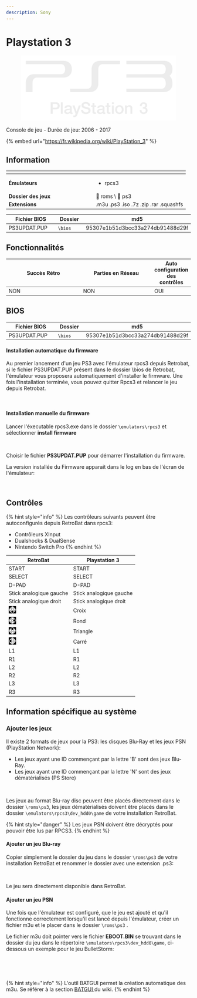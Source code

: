 ```yaml
---
description: Sony
---
```


# Playstation 3

<div align="left">

<figure><picture><source srcset="https://raw.githubusercontent.com/fabricecaruso/es-theme-carbon/91d85c7849cc550b0cac4e75cb8e0923d3b61b5e/art/logos/ps3-w.svg" media="(prefers-color-scheme: dark)"><img src="https://raw.githubusercontent.com/fabricecaruso/es-theme-carbon/5149a33eed46b2af638b06119397d4023b75131f/art/logos/ps3.svg" alt=""></picture><figcaption></figcaption></figure>

</div>

Console de jeu - Durée de jeu: 2006 - 2017

{% embed url="https://fr.wikipedia.org/wiki/PlayStation_3" %}

## Information

<table data-header-hidden><thead><tr><th width="224"></th><th></th></tr></thead><tbody><tr><td><strong>Émulateurs</strong></td><td><ul><li>rpcs3</li></ul></td></tr><tr><td><strong>Dossier des jeux</strong></td><td><span data-gb-custom-inline data-tag="emoji" data-code="1f4c2">📂</span> roms \ <span data-gb-custom-inline data-tag="emoji" data-code="1f4c2">📂</span> ps3</td></tr><tr><td><strong>Extensions</strong></td><td>.m3u .ps3 .iso .7z .zip .rar .squashfs</td></tr></tbody></table>

<table><thead><tr><th width="187">Fichier BIOS</th><th width="109">Dossier</th><th>md5</th></tr></thead><tbody><tr><td>PS3UPDAT.PUP</td><td><code>\bios</code></td><td>95307e1b51d3bcc33a274db91488d29f</td></tr></tbody></table>

## Fonctionnalités

<table><thead><tr><th width="256">Succès Rétro</th><th width="243">Parties en Réseau</th><th>Auto configuration des contrôles</th></tr></thead><tbody><tr><td>NON</td><td>NON</td><td>OUI</td></tr></tbody></table>

## BIOS

<table><thead><tr><th width="187">Fichier BIOS</th><th width="109">Dossier</th><th>md5</th></tr></thead><tbody><tr><td>PS3UPDAT.PUP</td><td><code>\bios</code></td><td>95307e1b51d3bcc33a274db91488d29f</td></tr></tbody></table>

#### Installation automatique du firmware

Au premier lancement d'un jeu PS3 avec l'émulateur rpcs3 depuis Retrobat, si le fichier PS3UPDAT.PUP présent dans le dossier \bios de Retrobat, l'émulateur vous proposera automatiquement d'installer le firmware. Une fois l'installation terminée, vous pouvez quitter Rpcs3 et relancer le jeu depuis Retrobat.

<div align="left">

<figure><img src="https://i.imgur.com/1ovzizA.png" alt=""><figcaption></figcaption></figure>

</div>

#### Installation manuelle du firmware

Lancer l'éxecutable rpcs3.exe dans le dossier `\emulators\rpcs3` et sélectionner **install firmware**

<div align="left">

<figure><img src="https://i.imgur.com/18HE0DC.png" alt=""><figcaption></figcaption></figure>

</div>

Choisir le fichier **PS3UPDAT.PUP** pour démarrer l'installation du firmware.

La version installée du Firmware apparait dans le log en bas de l'écran de l'émulateur:

<div align="left">

<figure><img src="https://i.imgur.com/JFjxamH.png" alt=""><figcaption></figcaption></figure>

</div>

## Contrôles

{% hint style="info" %}
Les contrôleurs suivants peuvent être autoconfigurés depuis RetroBat dans rpcs3:

* Contrôleurs XInput
* Dualshocks & DualSense
* Nintendo Switch Pro
{% endhint %}

| RetroBat                                                                           | Playstation 3           |
| ---------------------------------------------------------------------------------- | ----------------------- |
| START                                                                              | START                   |
| SELECT                                                                             | SELECT                  |
| D-PAD                                                                              | D-PAD                   |
| Stick analogique gauche                                                            | Stick analogique gauche |
| Stick analogique droit                                                             | Stick analogique droit  |
| ![A](<../../../../.gitbook/assets/image (19).png>)                                 | Croix                   |
| ![B](<../../../../.gitbook/assets/image (6).png>)                                  | Rond                    |
| <img src="../../../../.gitbook/assets/image (34).png" alt="" data-size="original"> | Triangle                |
| <img src="../../../../.gitbook/assets/image (32).png" alt="" data-size="line">     | Carré                   |
| L1                                                                                 | L1                      |
| R1                                                                                 | R1                      |
| L2                                                                                 | L2                      |
| R2                                                                                 | R2                      |
| L3                                                                                 | L3                      |
| R3                                                                                 | R3                      |

## Information spécifique au système

### Ajouter les jeux

Il existe 2 formats de jeux pour la PS3: les disques Blu-Ray et les jeux PSN (PlayStation Network):

* Les jeux ayant une ID commençant par la lettre 'B' sont des jeux Blu-Ray.
* Les jeux ayant une ID commençant par la lettre 'N' sont des jeux dématérialisés (PS Store)

<div align="left">

<figure><img src="https://i.imgur.com/EsmEoB4.png" alt=""><figcaption></figcaption></figure>

</div>

Les jeux au format Blu-ray disc peuvent être placés directement dans le dossier  `\roms\ps3`, les jeux dématérialisés doivent être placés dans le dossier `\emulators\rpcs3\dev_hdd0\game` de votre installation RetroBat.

{% hint style="danger" %}
Les jeux PSN doivent être décryptés pour pouvoir être lus par RPCS3.
{% endhint %}

#### Ajouter un jeu Blu-ray

Copier simplement le dossier du jeu dans le dossier `\roms\ps3` de votre installation RetroBat et renommer le dossier avec une extension .ps3:

<div align="left">

<figure><img src="https://i.imgur.com/E98BUs9.png" alt=""><figcaption></figcaption></figure>

</div>

Le jeu sera directement disponible dans RetroBat.

#### Ajouter un jeu PSN

Une fois que l'émulateur est configuré, que le jeu est ajouté et qu'il fonctionne correctement lorsqu'il est lancé depuis l'émulateur, créer un fichier m3u et le placer dans le dossier `\roms\ps3` .

Le fichier m3u doit pointer vers le fichier **EBOOT.BIN** se trouvant dans le dossier du jeu dans le répertoire `\emulators\rpcs3\dev_hdd0\game`, ci-dessous un exemple pour le jeu BulletStorm:

<div align="left">

<figure><img src="https://i.imgur.com/E1igTL6.png" alt=""><figcaption></figcaption></figure>

</div>

<div align="left">

<figure><img src="https://i.imgur.com/LmL6NUh.png" alt=""><figcaption></figcaption></figure>

</div>

{% hint style="info" %}
L'outil BATGUI permet la création automatique des m3u. Se référer à la section [BATGUI ](../../../../utilisation-avancee/batgui.md)du wiki.
{% endhint %}

